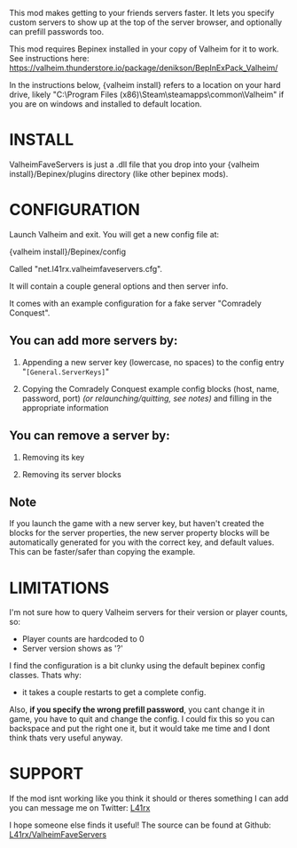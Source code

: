 This mod makes getting to your friends servers faster. It lets you specify custom servers to show up at the top of the server browser, and optionally can prefill passwords too.

This mod requires Bepinex installed in your copy of Valheim for it to work. See instructions here: https://valheim.thunderstore.io/package/denikson/BepInExPack_Valheim/

In the instructions below, {valheim install} refers to a location on your hard drive, likely "C:\Program Files (x86)\Steam\steamapps\common\Valheim" if you are on windows and installed to default location.

# INSTALL

ValheimFaveServers is just a .dll file that you drop into your {valheim install}/Bepinex/plugins directory (like other bepinex mods).

# CONFIGURATION

Launch Valheim and exit. You will get a new config file at:

{valheim install}/Bepinex/config

Called "net.l41rx.valheimfaveservers.cfg".

It will contain a couple general options and then server info.

It comes with an example configuration for a fake server "Comradely Conquest". 

## You can add more servers by:

1. Appending a new server key (lowercase, no spaces) to the config entry "`[General.ServerKeys]`"

2. Copying the Comradely Conquest example config blocks (host, name, password, port) *(or relaunching/quitting, see notes)* and filling in the appropriate information

## You can remove a server by:

1. Removing its key

2. Removing its server blocks

## Note

If you launch the game with a new server key, but haven't created the blocks for the server properties, the new server property blocks will be automatically generated for you with the correct key, and default values. This can be faster/safer than copying the example.

# LIMITATIONS

I'm not sure how to query Valheim servers for their version or player counts, so:

* Player counts are hardcoded to 0
* Server version shows as '?'

I find the configuration is a bit clunky using the default bepinex config classes. Thats why:

* it takes a couple restarts to get a complete config.

Also, **if you specify the wrong prefill password**, you cant change it in game, you have to quit and change the config. I could fix this so you can backspace and put the right one it, but it would take me time and I dont think thats very useful anyway.

# SUPPORT

If the mod isnt working like you think it should or theres something I can add you can message me on Twitter: [L41rx](https://twitter.com/L41rx)

I hope someone else finds it useful! The source can be found at Github: [L41rx/ValheimFaveServers](https://github.com/L41rx/ValheimFaveServers)
